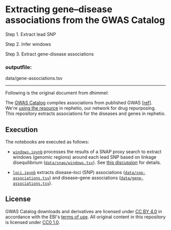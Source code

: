 # Extracting gene–disease associations from the GWAS Catalog

Step 1. Extract lead SNP 

Step 2. Infer windows  

Step 3. Extract gene-disease associations 

### outputfile: 

data/gene-associations.tsv

--- 
Following is the original document from dhimmel:

The [GWAS Catalog](https://www.ebi.ac.uk/gwas/ "NHGRI-EBI Catalog of published genome-wide association studies") compiles associations from published GWAS [[ref](http://doi.org/10.1093/nar/gkt1229 "Welter et al (2013) The NHGRI GWAS Catalog, a curated resource of SNP-trait associations")]. We're [using the resource](http://doi.org/10.15363/thinklab.d80 "Thinklab discussion: Extracting disease-gene associations from the GWAS Catalog") in rephetio, our network for drug repurposing. This repository extracts associations for the diseases and genes in rephetio.

## Execution

The notebooks are executed as follows:

+ [`windows.ipynb`](windows.ipynb) processes the results of a SNAP proxy search to extract windows (genomic regions) around each lead SNP based on linkage disequilibrium ([`data/snap/windows.tsv`](data/snap/windows.tsv)). See [this discussion](http://doi.org/10.15363/thinklab.d71 "Thinklab discussion: Calculating genomic windows for GWAS lead SNPs") for details.

+ [`loci.ipynb`](loci.ipynb) extracts disease–loci (SNP) associations ([`data/snp-associations.tsv`](data/snp-associations.tsv)) and disease–gene associations ([`data/gene-associations.tsv`](data/gene-associations.tsv)).

## License

GWAS Catalog downloads and derivatives are licensed under [CC BY 4.0](https://creativecommons.org/licenses/by/4.0/) in accordance with the EBI's [terms of use](http://www.ebi.ac.uk/about/terms-of-use "Terms of Use for EMBL-EBI Services"). All original content in this repository is licensed under [CC0 1.0](https://creativecommons.org/publicdomain/zero/1.0/ "CC0 1.0 Universal: Public Domain Dedication").
